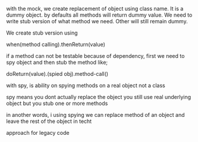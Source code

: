 with the mock, we create replacement of object using class name. It is a dummy object. by defaults all methods will return dummy value. We need to write stub version of what method we need. Other will still remain dummy.

We create stub version using 

when(method calling).thenReturn(value)



if a method can not be testable because of dependency, first we need to spy object and then stub the method like;

doReturn(value).(spied obj).method-call()





with spy, is ability on spying methods on a real object not a class

spy means you dont actually replace the object you still use real underlying object but you stub one or more methods

in another words, i using spying we can replace method of an object and leave the rest of the object in techt







approach for legacy code